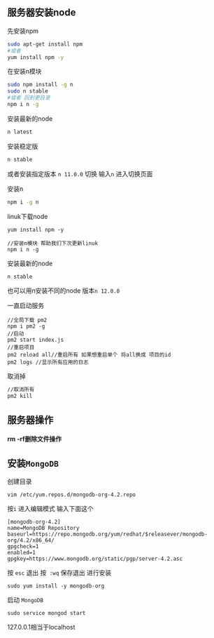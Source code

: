 

## 服务器安装node

先安装npm

```bash
sudo apt-get install npm
#或者
yum install npm -y
```

在安装n模块

```bash
sudo npm install -g n
sudo n stable
#或者 回到更目录
npm i n -g
```

安装最新的node

```bash
n latest
```

安装稳定版

```bash
n stable
```

或者安装指定版本
`n 11.0.0` 
切换 输入`n` 进入切换页面

安装n

```bash
npm i -g n
```

linuk下载node

```nginx
yum install npm -y
```

```nginx
//安装n模块 帮助我们下次更新linuk
npm i n -g
```

安装最新的node

```bash
n stable
```

也可以用n安装不同的node 版本`n 12.0.0 `



一直启动服务

```nginx
//全局下载 pm2
npm i pm2 -g
//启动
pm2 start index.js
//重启项目
pm2 reload all//重启所有 如果想重启单个 将all换成 项目的id
pm2 logs //显示所有应用的日志
```

取消掉

```bash
//取消所有
pm2 kill

```

## 服务器操作

#### rm -rf删除文件操作

## 安装`MongoDB` 

创建目录

```nginx
vim /etc/yum.repos.d/mongodb-org-4.2.repo
```

按`i` 进入编辑模式
输入下面这个 

```cobol
[mongodb-org-4.2]
name=MongoDB Repository
baseurl=https://repo.mongodb.org/yum/redhat/$releasever/mongodb-org/4.2/x86_64/
gpgcheck=1
enabled=1
gpgkey=https://www.mongodb.org/static/pgp/server-4.2.asc
```

按 `esc` 退出 按` :wq` 保存退出
进行安装

```cobol
sudo yum install -y mongodb-org
```

启动 `MongoDB` 

```nginx
sudo service mongod start
```

127.0.0.1相当于localhost

